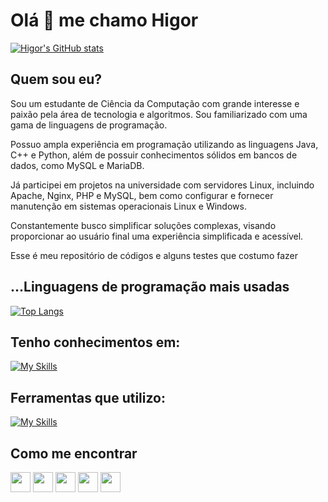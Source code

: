# Olá 👋 me chamo Higor
[![Higor's GitHub stats](https://github-readme-stats.vercel.app/api?username=higorslva&show_icons=true&include_all_commits=true&theme=tokyonight)](https://github.com/higorslva)
## Quem sou eu?

Sou um estudante de Ciência da Computação com grande interesse e paixão pela área de tecnologia e algoritmos. Sou familiarizado com uma gama de linguagens de programação.

Possuo ampla experiência em programação utilizando as linguagens Java, C++ e Python, além de possuir conhecimentos sólidos em bancos de dados, como MySQL e MariaDB.

Já participei em projetos na universidade com servidores Linux, incluindo Apache, Nginx, PHP e MySQL, bem como configurar e fornecer manutenção em sistemas operacionais Linux e Windows.

Constantemente busco simplificar soluções complexas, visando proporcionar ao usuário final uma experiência simplificada e acessível.

Esse é meu repositório de códigos e alguns testes que costumo fazer

## ...Linguagens de programação mais usadas
[![Top Langs](https://github-readme-stats.vercel.app/api/top-langs/?username=higorslva&layout=compact&langs_count=10&theme=tokyonight)](https://github.com/higorslva?tab=repositories)

## Tenho conhecimentos em:


[![My Skills](https://skillicons.dev/icons?i=linux,bash,java,python,c,cpp,lua,mysql,flutter,aws,gcp,docker,php,&perline=7)](https://skillicons.dev)

## Ferramentas que utilizo:

[![My Skills](https://skillicons.dev/icons?i=git,vscode,vim,idea,github&perline=7)](https://skillicons.dev)

## Como me encontrar

[<img src="https://cdn-icons-png.flaticon.com/512/174/174857.png" width="32">](https://www.linkedin.com/in/higorslva/)
[<img src="https://www.vectorlogo.zone/logos/telegram/telegram-tile.svg" width="32">](https://t.me/higorslva)
[<img src="https://w7.pngwing.com/pngs/817/967/png-transparent-gmail-logo-gmail-email-icon-logo-gmail-logo-angle-text-rectangle.png" width="32">](mailto:higor.slva@outlook.com)
[<img src="https://forum.xda-developers.com/data/avatars/h/335/335322.jpg" width="32">](https://forum.xda-developers.com/m/higor_slva.7474710)
[<img src="https://dev-to-uploads.s3.amazonaws.com/uploads/logos/resized_logo_UQww2soKuUsjaOGNB38o.png" width="32">](https://dev.to/higorslva_)
